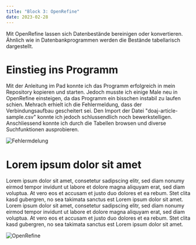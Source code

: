 ```yaml
---
title: "Block 3: OpenRefine"
date: 2023-02-28
---
```


Mit OpenRefine lassen sich Datenbestände bereinigen oder konvertieren. Ähnlich wie in Datenbankprogrammen werden die Bestände tabellarisch dargestellt. 

# Einstieg ins Programm

Mit der Anleitung im Pad konnte ich das Programm erfolgreich in mein Repository kopieren und starten. Jedoch musste ich einige Male neu in OpenRefine einsteigen, da das Programm ein bisschen instabil zu laufen schien. Mehrach erhielt ich die Fehlermeldung, dass der Verbindungsaufbau gescheitert sei. Den Import der Datei "doaj-article-sample.csv" konnte ich jedoch schlussendlich noch bewerkstelligen. Anschliessend konnte ich durch die Tabellen browsen und diverse Suchfunktionen ausprobieren. 

![Fehlermdelung](/LeTaBu/assets/images/LocalHost.PNG)

# Lorem ipsum dolor sit amet

Lorem ipsum dolor sit amet, consetetur sadipscing elitr, sed diam nonumy eirmod tempor invidunt ut labore et dolore magna aliquyam erat, sed diam voluptua. At vero eos et accusam et justo duo dolores et ea rebum. Stet clita kasd gubergren, no sea takimata sanctus est Lorem ipsum dolor sit amet. Lorem ipsum dolor sit amet, consetetur sadipscing elitr, sed diam nonumy eirmod tempor invidunt ut labore et dolore magna aliquyam erat, sed diam voluptua. At vero eos et accusam et justo duo dolores et ea rebum. Stet clita kasd gubergren, no sea takimata sanctus est Lorem ipsum dolor sit amet.

![OpenRefine](/LeTaBu/assets/images/OpenRefine.png)
